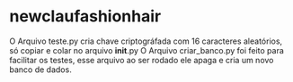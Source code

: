 # newclaufashionhair
O Arquivo teste.py cria chave criptográfada com 16 caracteres aleatórios, só copiar e colar no arquivo __init__.py 
O Arquivo criar_banco.py foi feito para facilitar os testes, esse arquivo ao ser rodado ele apaga e cria um novo banco de dados.
